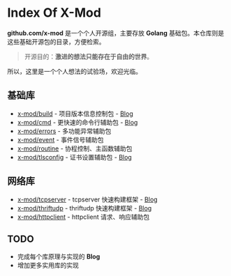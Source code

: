 # Index Of X-Mod

**github.com/x-mod** 是一个个人开源组，主要存放 **Golang** 基础包。本仓库则是这些基础开源包的目录，方便检索。

> 开源目的：**激进的想法只能存在于自由的世界**。

所以，这里是一个个人想法的试验场，欢迎光临。

## 基础库

- [x-mod/build](https://github.com/x-mod/build) - 项目版本信息控制包 - [Blog](https://www.gitdig.com/go-build-version/)
- [x-mod/cmd](https://github.com/x-mod/cmd) - 更快速的命令行辅助包 - [Blog](https://www.gitdig.com/go-command-line-lib/)
- [x-mod/errors](https://github.com/x-mod/errors) - 多功能异常辅助包
- [x-mod/event](https://github.com/x-mod/event) - 事件信号辅助包
- [x-mod/routine](https://github.com/x-mod/routine) - 协程控制、主函数辅助包
- [x-mod/tlsconfig](https://github.com/x-mod/tlsconfig) - 证书设置辅助包 - [Blog](https://www.gitdig.com/generate-certs-and-mTLS/)

## 网络库

- [x-mod/tcpserver](https://github.com/x-mod/tcpserver) - tcpserver 快速构建框架 - [Blog](https://www.gitdig.com/go-tcpserver-graceful-shutdown/)
- [x-mod/thriftudp](https://github.com/x-mod/thriftudp) - thriftudp 快速构建框架 - [Blog](https://www.gitdig.com/go-udp-thrift-server/)
- [x-mod/httpclient](https://github.com/x-mod/httpclient) - httpclient 请求、响应辅助包

## TODO

- 完成每个库原理与实现的 **Blog**
- 增加更多实用库的实现